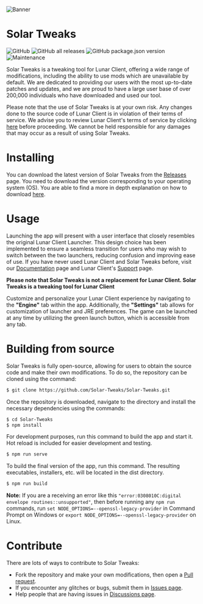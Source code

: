 ![Banner](https://i.imgur.com/vgsmtcI.png)

# Solar Tweaks

![GitHub](https://img.shields.io/github/license/lava114514/SolarTweaks?style=for-the-badge)
![GitHub all releases](https://img.shields.io/github/downloads/lava114514/SolarTweaks/total?style=for-the-badge)
![GitHub package.json version](https://img.shields.io/github/package-json/version/lava114514/SolarTweaks?style=for-the-badge)
![Maintenance](https://img.shields.io/maintenance/yes/2023?style=for-the-badge)

Solar Tweaks is a tweaking tool for Lunar Client, offering a wide range of modifications, including the ability to use mods which are unavailable by default. We are dedicated to providing our users with the most up-to-date patches and updates, and we are proud to have a large user base of over 200,000 individuals who have downloaded and used our tool.

Please note that the use of Solar Tweaks is at your own risk. Any changes done to the source code of Lunar Client is in violation of their terms of service. We advise you to review Lunar Client's terms of service by clicking [here](https://www.lunarclient.com/terms) before proceeding. We cannot be held responsible for any damages that may occur as a result of using Solar Tweaks.

# Installing

You can download the latest version of Solar Tweaks from the [Releases](https://github.com/Solar-Tweaks/Solar-Tweaks/releases) page. You need to download the version corresponding to your operating system (OS). You are able to find a more in depth explanation on how to download [here](https://github.com/Solar-Tweaks/Solar-Tweaks/wiki/Download-Solar-Tweaks).

# Usage

Launching the app will present with a user interface that closely resembles the original Lunar Client Launcher. This design choice has been implemented to ensure a seamless transition for users who may wish to switch between the two launchers, reducing confusion and improving ease of use. If you have never used Lunar Client and Solar Tweaks before, visit our [Documentation](https://docs.solartweaks.com) page and Lunar Client's [Support](https://support.lunarclient.com) page.

**Please note that Solar Tweaks is not a replacement for Lunar Client. Solar Tweaks is a tweaking tool for Lunar Client**

Customize and personalize your Lunar Client experience by navigating to the **"Engine"** tab within the app. Additionally, the **"Settings"** tab allows for customization of launcher and JRE preferences. The game can be launched at any time by utilizing the green launch button, which is accessible from any tab.

# Building from source

Solar Tweaks is fully open-source, allowing for users to obtain the source code and make their own modifications. To do so, the repository can be cloned using the command:
```bash
$ git clone https://github.com/Solar-Tweaks/Solar-Tweaks.git
```
Once the repository is downloaded, navigate to the directory and install the necessary dependencies using the commands:
```bash
$ cd Solar-Tweaks
$ npm install
```
For development purposes, run this command to build the app and start it. Hot reload is included for easier development and testing.
```bash
$ npm run serve
```
To build the final version of the app, run this command. The resulting executables, installers, etc. will be located in the dist directory.
```bash
$ npm run build
```

**Note:** If you are a receiving an error like this `"error:0308010C:digital envelope routines::unsupported"`, then before running any `npm run` commands, run `set NODE_OPTIONS=--openssl-legacy-provider` in Command Prompt on Windows or `export NODE_OPTIONS=--openssl-legacy-provider` on Linux. 

# Contribute

There are lots of ways to contribute to Solar Tweaks:

- Fork the repository and make your own modifications, then open a [Pull request](https://github.com/Solar-Tweaks/Solar-Tweaks/pulls).
- If you encounter any glitches or bugs, submit them in [Issues page](https://github.com/Solar-Tweaks/Solar-Tweaks/issues).
- Help people that are having issues in [Discussions page](https://github.com/orgs/Solar-Tweaks/discussions).
